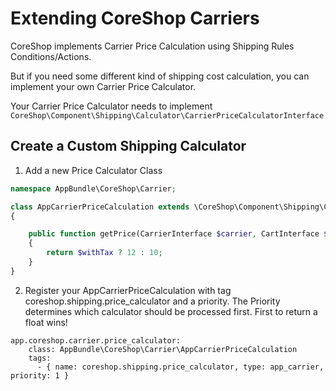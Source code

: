 # Extending CoreShop Carriers

CoreShop implements Carrier Price Calculation using Shipping Rules Conditions/Actions.

But if you need some different kind of shipping cost calculation, you can implement your own Carrier Price Calculator.

Your Carrier Price Calculator needs to implement ```CoreShop\Component\Shipping\Calculator\CarrierPriceCalculatorInterface```

## Create a Custom Shipping Calculator

1. Add a new Price Calculator Class

```php
namespace AppBundle\CoreShop\Carrier;

class AppCarrierPriceCalculation extends \CoreShop\Component\Shipping\Calculator\CarrierPriceCalculatorInterface
{

    public function getPrice(CarrierInterface $carrier, CartInterface $cart, AddressInterface $address, $withTax = true)
    {
        return $withTax ? 12 : 10;
    }
}

```

2. Register your AppCarrierPriceCalculation with tag coreshop.shipping.price_calculator and a priority. The
   Priority determines which calculator should be processed first. First to return a float wins!

```
app.coreshop.carrier.price_calculator:
    class: AppBundle\CoreShop\Carrier\AppCarrierPriceCalculation
    tags:
      - { name: coreshop.shipping.price_calculator, type: app_carrier, priority: 1 }
```